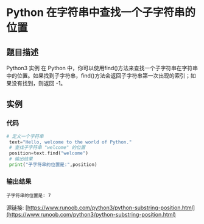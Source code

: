 # Python 在字符串中查找一个子字符串的位置

## 题目描述
Python3 实例
在 Python 中，你可以使用find()方法来查找一个子字符串在字符串中的位置。如果找到子字符串，find()方法会返回子字符串第一次出现的索引；如果没有找到，则返回 -1。

## 实例
### 代码
```python
# 定义一个字符串
 text="Hello, welcome to the world of Python."
 # 查找子字符串 "welcome" 的位置
 position=text.find("welcome")
 # 输出结果
 print("子字符串的位置是:",position)
```
### 输出结果
```
子字符串的位置是: 7
```
源链接: [https://www.runoob.com/python3/python-substring-position.html](https://www.runoob.com/python3/python-substring-position.html)